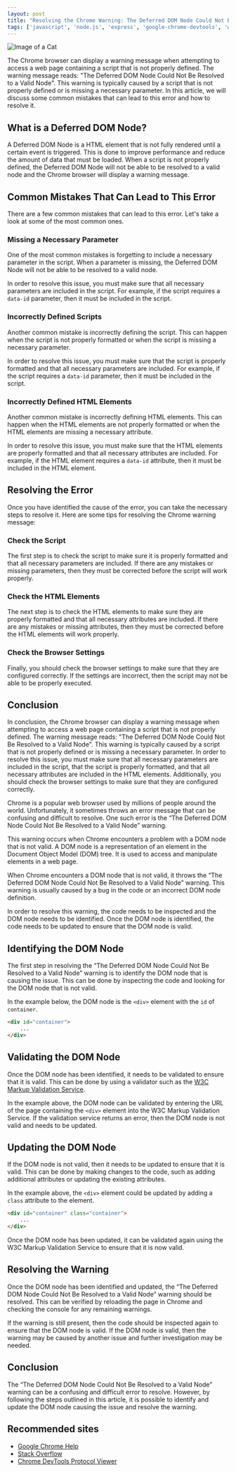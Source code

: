 ```yaml
---
layout: post
title: "Resolving the Chrome Warning: The Deferred DOM Node Could Not Be Resolved to a Valid Node"
tags: ['javascript', 'node.js', 'express', 'google-chrome-devtools', 'web-inspector']
---
```


![Image of a Cat](http://source.unsplash.com/1600x900/?cat)

The Chrome browser can display a warning message when attempting to access a web page containing a script that is not properly defined. The warning message reads: "The Deferred DOM Node Could Not Be Resolved to a Valid Node". This warning is typically caused by a script that is not properly defined or is missing a necessary parameter. In this article, we will discuss some common mistakes that can lead to this error and how to resolve it.

## What is a Deferred DOM Node?

A Deferred DOM Node is a HTML element that is not fully rendered until a certain event is triggered. This is done to improve performance and reduce the amount of data that must be loaded. When a script is not properly defined, the Deferred DOM Node will not be able to be resolved to a valid node and the Chrome browser will display a warning message.

## Common Mistakes That Can Lead to This Error

There are a few common mistakes that can lead to this error. Let's take a look at some of the most common ones.

### Missing a Necessary Parameter

One of the most common mistakes is forgetting to include a necessary parameter in the script. When a parameter is missing, the Deferred DOM Node will not be able to be resolved to a valid node.

In order to resolve this issue, you must make sure that all necessary parameters are included in the script. For example, if the script requires a `data-id` parameter, then it must be included in the script.

### Incorrectly Defined Scripts

Another common mistake is incorrectly defining the script. This can happen when the script is not properly formatted or when the script is missing a necessary parameter.

In order to resolve this issue, you must make sure that the script is properly formatted and that all necessary parameters are included. For example, if the script requires a `data-id` parameter, then it must be included in the script.

### Incorrectly Defined HTML Elements

Another common mistake is incorrectly defining HTML elements. This can happen when the HTML elements are not properly formatted or when the HTML elements are missing a necessary attribute.

In order to resolve this issue, you must make sure that the HTML elements are properly formatted and that all necessary attributes are included. For example, if the HTML element requires a `data-id` attribute, then it must be included in the HTML element.

## Resolving the Error

Once you have identified the cause of the error, you can take the necessary steps to resolve it. Here are some tips for resolving the Chrome warning message:

### Check the Script

The first step is to check the script to make sure it is properly formatted and that all necessary parameters are included. If there are any mistakes or missing parameters, then they must be corrected before the script will work properly.

### Check the HTML Elements

The next step is to check the HTML elements to make sure they are properly formatted and that all necessary attributes are included. If there are any mistakes or missing attributes, then they must be corrected before the HTML elements will work properly.

### Check the Browser Settings

Finally, you should check the browser settings to make sure that they are configured correctly. If the settings are incorrect, then the script may not be able to be properly executed.

## Conclusion

In conclusion, the Chrome browser can display a warning message when attempting to access a web page containing a script that is not properly defined. The warning message reads: "The Deferred DOM Node Could Not Be Resolved to a Valid Node". This warning is typically caused by a script that is not properly defined or is missing a necessary parameter. In order to resolve this issue, you must make sure that all necessary parameters are included in the script, that the script is properly formatted, and that all necessary attributes are included in the HTML elements. Additionally, you should check the browser settings to make sure that they are configured correctly.

Chrome is a popular web browser used by millions of people around the world. Unfortunately, it sometimes throws an error message that can be confusing and difficult to resolve. One such error is the “The Deferred DOM Node Could Not Be Resolved to a Valid Node” warning.

This warning occurs when Chrome encounters a problem with a DOM node that is not valid. A DOM node is a representation of an element in the Document Object Model (DOM) tree. It is used to access and manipulate elements in a web page.

When Chrome encounters a DOM node that is not valid, it throws the “The Deferred DOM Node Could Not Be Resolved to a Valid Node” warning. This warning is usually caused by a bug in the code or an incorrect DOM node definition.

In order to resolve this warning, the code needs to be inspected and the DOM node needs to be identified. Once the DOM node is identified, the code needs to be updated to ensure that the DOM node is valid.

## Identifying the DOM Node

The first step in resolving the “The Deferred DOM Node Could Not Be Resolved to a Valid Node” warning is to identify the DOM node that is causing the issue. This can be done by inspecting the code and looking for the DOM node that is not valid.

In the example below, the DOM node is the `<div>` element with the `id` of `container`.

```html
<div id="container">
    ...
</div>
```

## Validating the DOM Node

Once the DOM node has been identified, it needs to be validated to ensure that it is valid. This can be done by using a validator such as the [W3C Markup Validation Service](https://validator.w3.org/).

In the example above, the DOM node can be validated by entering the URL of the page containing the `<div>` element into the W3C Markup Validation Service. If the validation service returns an error, then the DOM node is not valid and needs to be updated.

## Updating the DOM Node

If the DOM node is not valid, then it needs to be updated to ensure that it is valid. This can be done by making changes to the code, such as adding additional attributes or updating the existing attributes.

In the example above, the `<div>` element could be updated by adding a `class` attribute to the element.

```html
<div id="container" class="container">
    ...
</div>
```

Once the DOM node has been updated, it can be validated again using the W3C Markup Validation Service to ensure that it is now valid.

## Resolving the Warning

Once the DOM node has been identified and updated, the “The Deferred DOM Node Could Not Be Resolved to a Valid Node” warning should be resolved. This can be verified by reloading the page in Chrome and checking the console for any remaining warnings.

If the warning is still present, then the code should be inspected again to ensure that the DOM node is valid. If the DOM node is valid, then the warning may be caused by another issue and further investigation may be needed.

## Conclusion

The “The Deferred DOM Node Could Not Be Resolved to a Valid Node” warning can be a confusing and difficult error to resolve. However, by following the steps outlined in this article, it is possible to identify and update the DOM node causing the issue and resolve the warning.
## Recommended sites

- [Google Chrome Help](https://support.google.com/chrome/answer/71956?hl=en)
- [Stack Overflow](https://stackoverflow.com/questions/54310885/resolving-the-chrome-warning-the-deferred-dom-node-could-not-be-resolved-to-a-v)
- [Chrome DevTools Protocol Viewer](https://chromedevtools.github.io/devtools-protocol/tot/DOM#command-resolveNode)